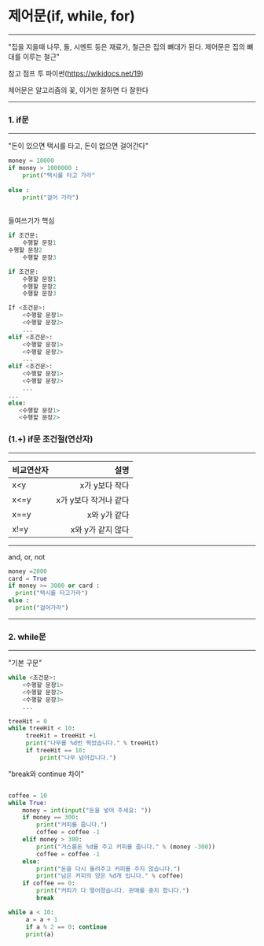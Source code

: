 # 제어문(if, while, for)
---

"집을 지을때 나무, 돌, 시멘트 등은 재료가, 철근은 집의 뼈대가 된다. 제어문은 집의 뼈대를 이루는 철근"

참고 점프 투 파이썬(https://wikidocs.net/19)

제어문은 알고리즘의 꽃, 이거만 잘하면 다 잘한다


---


### 1. if문
---
"돈이 있으면 택시를 타고, 돈이 없으면 걸어간다"

```python
money = 10000
if money > 1000000 :
    print("택시를 타고 가라"
    
else : 
    print("걸어 가라")
     
```

들여쓰기가 핵심
```python
if 조건문:
    수행할 문장1
수행할 문장2
    수행할 문장3
```

```python
if 조건문:
    수행할 문장1
    수행할 문장2
    수행할 문장3
```

```python    
If <조건문>:
    <수행할 문장1> 
    <수행할 문장2>
    ...
elif <조건문>:
    <수행할 문장1>
    <수행할 문장2>
    ...
elif <조건문>:
    <수행할 문장1>
    <수행할 문장2>
    ...
...
else:
   <수행할 문장1>
   <수행할 문장2>
```

### (1.+) if문 조건절(연산자)
---
|비교연산자|설명|
|:--- | ---: |
|x<y|x가 y보다 작다|
|x<=y|x가 y보다 작거나 같다|
|x==y|x와 y가 같다|
|x!=y|x와 y가 같지 않다|

---
and, or, not

```python
money =2000
card = True
if money >= 3000 or card :
  print("택시를 타고가라")
else :
  print("걸어가라")
```


---


### 2. while문
---
"기본 구문"
```python
while <조건문>:
    <수행할 문장1>
    <수행할 문장2>
    <수행할 문장3>
    ...
```

```python
treeHit = 0
while treeHit < 10:
     treeHit = treeHit +1
     print("나무를 %d번 찍었습니다." % treeHit)
     if treeHit == 10:
         print("나무 넘어갑니다.")
```

"break와 continue 차이"

```python

coffee = 10
while True:
    money = int(input("돈을 넣어 주세요: "))
    if money == 300:
        print("커피를 줍니다.")
        coffee = coffee -1
    elif money > 300:
        print("거스름돈 %d를 주고 커피를 줍니다." % (money -300))
        coffee = coffee -1
    else:
        print("돈을 다시 돌려주고 커피를 주지 않습니다.")
        print("남은 커피의 양은 %d개 입니다." % coffee)
    if coffee == 0:
        print("커피가 다 떨어졌습니다. 판매를 중지 합니다.")
        break
```

```python
while a < 10:
     a = a + 1
     if a % 2 == 0: continue
     print(a)
```
